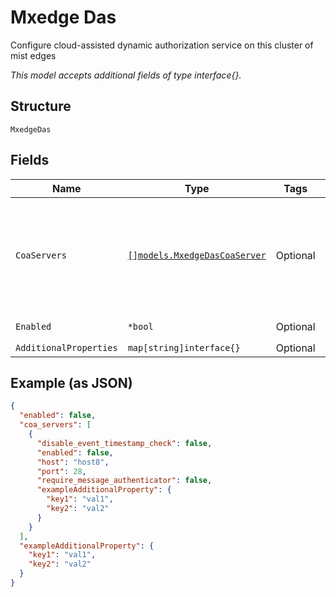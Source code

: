 
# Mxedge Das

Configure cloud-assisted dynamic authorization service on this cluster of mist edges

*This model accepts additional fields of type interface{}.*

## Structure

`MxedgeDas`

## Fields

| Name | Type | Tags | Description |
|  --- | --- | --- | --- |
| `CoaServers` | [`[]models.MxedgeDasCoaServer`](../../doc/models/mxedge-das-coa-server.md) | Optional | Dynamic authorization clients configured to send CoA\|DM to mist edges on port 3799 |
| `Enabled` | `*bool` | Optional | **Default**: `false` |
| `AdditionalProperties` | `map[string]interface{}` | Optional | - |

## Example (as JSON)

```json
{
  "enabled": false,
  "coa_servers": [
    {
      "disable_event_timestamp_check": false,
      "enabled": false,
      "host": "host8",
      "port": 28,
      "require_message_authenticator": false,
      "exampleAdditionalProperty": {
        "key1": "val1",
        "key2": "val2"
      }
    }
  ],
  "exampleAdditionalProperty": {
    "key1": "val1",
    "key2": "val2"
  }
}
```

